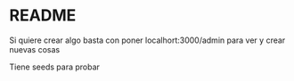 # README

Si quiere crear algo basta con poner localhort:3000/admin para ver y crear nuevas cosas

Tiene seeds para probar

